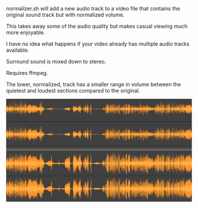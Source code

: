 normalizer.sh will add a new audio track to a video file that contains the original sound track but with normalized volume.

This takes away some of the audio quality but makes casual viewing much more enjoyable.

I have no idea what happens if your video already has multiple audio tracks available.

Surround sound is mixed down to stereo.

Requires ffmpeg.

The lower, normalized, track has a smaller range in volume between the quietest and loudest sections compared to the original.

![example](example.png)
